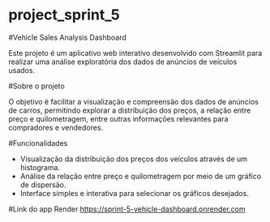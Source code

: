 # project_sprint_5

#Vehicle Sales Analysis Dashboard

Este projeto é um aplicativo web interativo desenvolvido com Streamlit para realizar uma análise exploratória dos dados de anúncios de veículos usados.

#Sobre o projeto

O objetivo é facilitar a visualização e compreensão dos dados de anúncios de carros, permitindo explorar a distribuição dos preços, a relação entre preço e quilometragem, entre outras informações relevantes para compradores e vendedores.

#Funcionalidades

- Visualização da distribuição dos preços dos veículos através de um histograma.
- Análise da relação entre preço e quilometragem por meio de um gráfico de dispersão.
- Interface simples e interativa para selecionar os gráficos desejados.


#Link do app Render
https://sprint-5-vehicle-dashboard.onrender.com